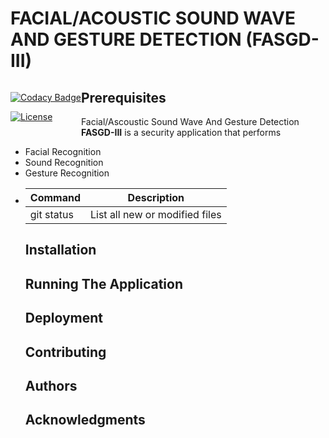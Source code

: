 # FACIAL/ACOUSTIC SOUND WAVE AND GESTURE DETECTION (FASGD-III) 


<div style="float:left;">

[![Codacy Badge](https://api.codacy.com/project/badge/Grade/5f8c971114f24441a06ebae6ef8b17ff)](https://app.codacy.com/gh/BuildForSDGCohort2/Team-358-technical?utm_source=github.com&utm_medium=referral&utm_content=BuildForSDGCohort2/Team-358-technical&utm_campaign=Badge_Grade_Settings)

[![License](https://img.shields.io/badge/License-Apache%202.0-blue.svg)](https://opensource.org/licenses/Apache-2.0)

</div>


## Prerequisites 

<p>  Facial/Ascoustic Sound Wave And Gesture Detection <b>FASGD-III</b> is a security application that performs 

<ul>

<li> Facial Recognition </li>
<li> Sound Recognition </li>
<li> Gesture Recognition <li>




</p>   

| Command | Description  | 
|------------- | ------------- | 
| git status | List all new or modified files |



## Installation 


## Running The Application 


## Deployment 


## Contributing 


## Authors 



## Acknowledgments 


